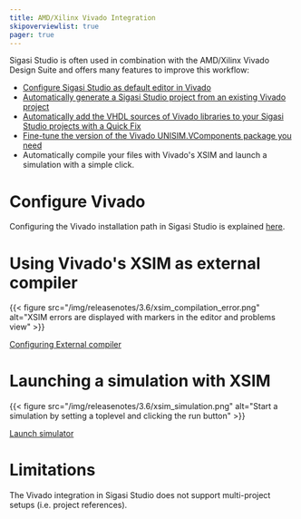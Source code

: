 ```yaml
---
title: AMD/Xilinx Vivado Integration
skipoverviewlist: true
pager: true
---
```


Sigasi Studio is often used in combination with the AMD/Xilinx Vivado Design Suite and offers many features to improve this workflow:

* [Configure Sigasi Studio as default editor in Vivado](/manual/opening#xilinx-vivado)
* [Automatically generate a Sigasi Studio project from an existing Vivado project](/tech/generating-sigasi-project-vivado-project)
* [Automatically add the VHDL sources of Vivado libraries to your Sigasi Studio projects with a Quick Fix](/manual/rules/quick-fix-for-third-party-libraries)
* [Fine-tune the version of the Vivado UNISIM.VComponents package you need](/tech/vivado-unisim)
* Automatically compile your files with Vivado's XSIM and launch a simulation with a simple click.

# Configure Vivado

Configuring the Vivado installation path in Sigasi Studio is explained [here](/manual/tools#vivado-1).

# Using Vivado's XSIM as external compiler

{{< figure src="/img/releasenotes/3.6/xsim_compilation_error.png" alt="XSIM errors are displayed with markers in the editor and problems view" >}}

[Configuring External compiler](/manual/tools#configure-external-compiler)

# Launching a simulation with XSIM

{{< figure src="/img/releasenotes/3.6/xsim_simulation.png" alt="Start a simulation by setting a toplevel and clicking the run button" >}}

[Launch simulator](/manual/tools#launch-simulator)

# Limitations

The Vivado integration in Sigasi Studio does not support multi-project setups (i.e. project references).

